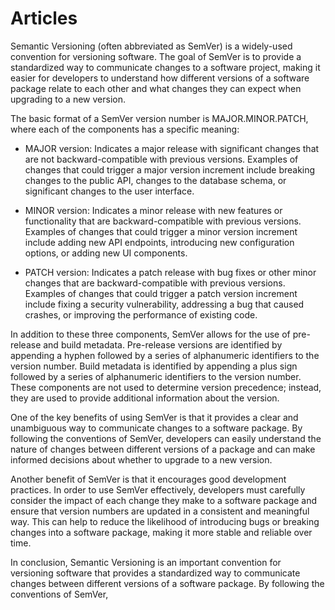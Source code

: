 # Articles


Semantic Versioning (often abbreviated as SemVer) is a widely-used convention for versioning software. The goal of SemVer is to provide a standardized way to communicate changes to a software project, making it easier for developers to understand how different versions of a software package relate to each other and what changes they can expect when upgrading to a new version.

The basic format of a SemVer version number is MAJOR.MINOR.PATCH, where each of the components has a specific meaning:

- MAJOR version: Indicates a major release with significant changes that are not backward-compatible with previous versions. Examples of changes that could trigger a major version increment include breaking changes to the public API, changes to the database schema, or significant changes to the user interface.

- MINOR version: Indicates a minor release with new features or functionality that are backward-compatible with previous versions. Examples of changes that could trigger a minor version increment include adding new API endpoints, introducing new configuration options, or adding new UI components.

- PATCH version: Indicates a patch release with bug fixes or other minor changes that are backward-compatible with previous versions. Examples of changes that could trigger a patch version increment include fixing a security vulnerability, addressing a bug that caused crashes, or improving the performance of existing code.

In addition to these three components, SemVer allows for the use of pre-release and build metadata. Pre-release versions are identified by appending a hyphen followed by a series of alphanumeric identifiers to the version number. Build metadata is identified by appending a plus sign followed by a series of alphanumeric identifiers to the version number. These components are not used to determine version precedence; instead, they are used to provide additional information about the version.

One of the key benefits of using SemVer is that it provides a clear and unambiguous way to communicate changes to a software package. By following the conventions of SemVer, developers can easily understand the nature of changes between different versions of a package and can make informed decisions about whether to upgrade to a new version.

Another benefit of SemVer is that it encourages good development practices. In order to use SemVer effectively, developers must carefully consider the impact of each change they make to a software package and ensure that version numbers are updated in a consistent and meaningful way. This can help to reduce the likelihood of introducing bugs or breaking changes into a software package, making it more stable and reliable over time.

In conclusion, Semantic Versioning is an important convention for versioning software that provides a standardized way to communicate changes between different versions of a software package. By following the conventions of SemVer,
